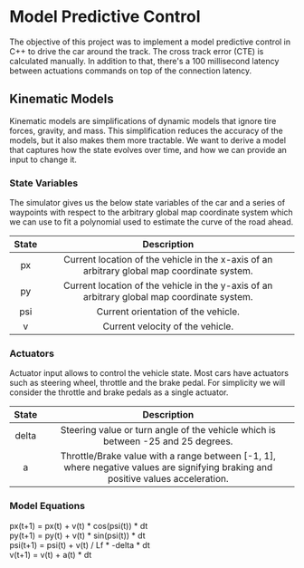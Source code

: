 # Model Predictive Control

The objective of this project was to implement a model predictive control in C++ to drive the car around the track. 
The cross track error (CTE) is calculated manually. In addition to that, there's a 100 millisecond latency between actuations commands on top of the connection latency. 

## Kinematic Models
Kinematic models are simplifications of dynamic models that ignore tire forces, gravity, and mass. This simplification reduces the accuracy of the models, but it also makes them more tractable. We want to derive a model that captures how the state evolves over time, and how we can provide an input to change it.

### State Variables

The simulator gives us the below state variables of the car and a series of waypoints with respect to the arbitrary global map coordinate system which we can use to fit a polynomial used to estimate the curve of the road ahead. 


| State			            | Description	        					                | 
|:---------------------:|:---------------------------------------------:| 
| px	                  | Current location of the vehicle in the x-axis of an arbitrary global map coordinate system.	| 
| py                    | Current location of the vehicle in the y-axis of an arbitrary global map coordinate system. |
| psi                   | Current orientation of the vehicle. |
| v                     | Current velocity of the vehicle. |

### Actuators

Actuator input allows to control the vehicle state. Most cars have actuators such as steering wheel, throttle and the brake pedal. For simplicity we will consider the throttle and brake pedals as a single actuator.

| State			            | Description	        					                | 
|:---------------------:|:---------------------------------------------:| 
| delta | Steering value or turn angle of the vehicle which is between -25 and 25 degrees.
| a |  Throttle/Brake value with a range between [-1, 1], where negative values are signifying braking and positive values acceleration.

### Model Equations

px(t+1) = px(t) + v(t) * cos(psi(t)) * dt <br>
py(t+1) = py(t) + v(t) * sin(psi(t)) * dt <br>
psi(t+1) = psi(t) + v(t) / Lf * -delta * dt <br>
v(t+1) = v(t) + a(t) * dt <br>
